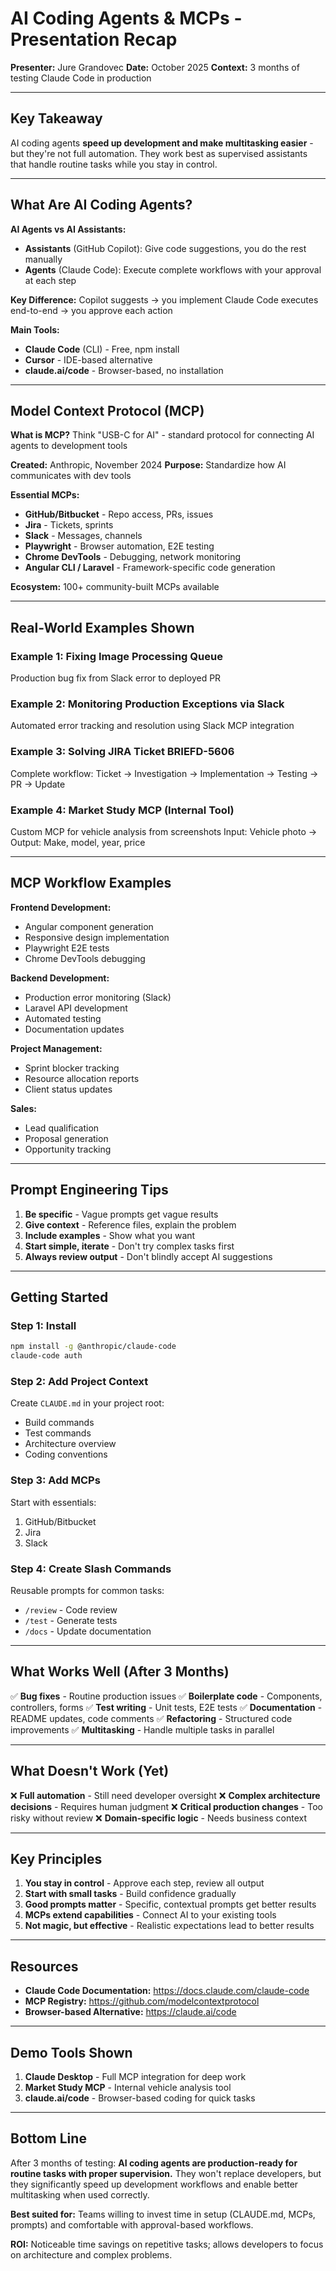 # AI Coding Agents & MCPs - Presentation Recap

**Presenter:** Jure Grandovec
**Date:** October 2025
**Context:** 3 months of testing Claude Code in production

---

## Key Takeaway

AI coding agents **speed up development and make multitasking easier** - but they're not full automation. They work best as supervised assistants that handle routine tasks while you stay in control.

---

## What Are AI Coding Agents?

**AI Agents vs AI Assistants:**
- **Assistants** (GitHub Copilot): Give code suggestions, you do the rest manually
- **Agents** (Claude Code): Execute complete workflows with your approval at each step

**Key Difference:**
Copilot suggests → you implement
Claude Code executes end-to-end → you approve each action

**Main Tools:**
- **Claude Code** (CLI) - Free, npm install
- **Cursor** - IDE-based alternative
- **claude.ai/code** - Browser-based, no installation

---

## Model Context Protocol (MCP)

**What is MCP?**
Think "USB-C for AI" - standard protocol for connecting AI agents to development tools

**Created:** Anthropic, November 2024
**Purpose:** Standardize how AI communicates with dev tools

**Essential MCPs:**
- **GitHub/Bitbucket** - Repo access, PRs, issues
- **Jira** - Tickets, sprints
- **Slack** - Messages, channels
- **Playwright** - Browser automation, E2E testing
- **Chrome DevTools** - Debugging, network monitoring
- **Angular CLI / Laravel** - Framework-specific code generation

**Ecosystem:** 100+ community-built MCPs available

---

## Real-World Examples Shown

### Example 1: Fixing Image Processing Queue
Production bug fix from Slack error to deployed PR

### Example 2: Monitoring Production Exceptions via Slack
Automated error tracking and resolution using Slack MCP integration

### Example 3: Solving JIRA Ticket BRIEFD-5606
Complete workflow: Ticket → Investigation → Implementation → Testing → PR → Update

### Example 4: Market Study MCP (Internal Tool)
Custom MCP for vehicle analysis from screenshots
Input: Vehicle photo → Output: Make, model, year, price

---

## MCP Workflow Examples

**Frontend Development:**
- Angular component generation
- Responsive design implementation
- Playwright E2E tests
- Chrome DevTools debugging

**Backend Development:**
- Production error monitoring (Slack)
- Laravel API development
- Automated testing
- Documentation updates

**Project Management:**
- Sprint blocker tracking
- Resource allocation reports
- Client status updates

**Sales:**
- Lead qualification
- Proposal generation
- Opportunity tracking

---

## Prompt Engineering Tips

1. **Be specific** - Vague prompts get vague results
2. **Give context** - Reference files, explain the problem
3. **Include examples** - Show what you want
4. **Start simple, iterate** - Don't try complex tasks first
5. **Always review output** - Don't blindly accept AI suggestions

---

## Getting Started

### Step 1: Install
```bash
npm install -g @anthropic/claude-code
claude-code auth
```

### Step 2: Add Project Context
Create `CLAUDE.md` in your project root:
- Build commands
- Test commands
- Architecture overview
- Coding conventions

### Step 3: Add MCPs
Start with essentials:
1. GitHub/Bitbucket
2. Jira
3. Slack

### Step 4: Create Slash Commands
Reusable prompts for common tasks:
- `/review` - Code review
- `/test` - Generate tests
- `/docs` - Update documentation

---

## What Works Well (After 3 Months)

✅ **Bug fixes** - Routine production issues
✅ **Boilerplate code** - Components, controllers, forms
✅ **Test writing** - Unit tests, E2E tests
✅ **Documentation** - README updates, code comments
✅ **Refactoring** - Structured code improvements
✅ **Multitasking** - Handle multiple tasks in parallel

---

## What Doesn't Work (Yet)

❌ **Full automation** - Still need developer oversight
❌ **Complex architecture decisions** - Requires human judgment
❌ **Critical production changes** - Too risky without review
❌ **Domain-specific logic** - Needs business context

---

## Key Principles

1. **You stay in control** - Approve each step, review all output
2. **Start with small tasks** - Build confidence gradually
3. **Good prompts matter** - Specific, contextual prompts get better results
4. **MCPs extend capabilities** - Connect AI to your existing tools
5. **Not magic, but effective** - Realistic expectations lead to better results

---

## Resources

- **Claude Code Documentation:** https://docs.claude.com/claude-code
- **MCP Registry:** https://github.com/modelcontextprotocol
- **Browser-based Alternative:** https://claude.ai/code

---

## Demo Tools Shown

1. **Claude Desktop** - Full MCP integration for deep work
2. **Market Study MCP** - Internal vehicle analysis tool
3. **claude.ai/code** - Browser-based coding for quick tasks

---

## Bottom Line

After 3 months of testing: **AI coding agents are production-ready for routine tasks with proper supervision.** They won't replace developers, but they significantly speed up development workflows and enable better multitasking when used correctly.

**Best suited for:** Teams willing to invest time in setup (CLAUDE.md, MCPs, prompts) and comfortable with approval-based workflows.

**ROI:** Noticeable time savings on repetitive tasks; allows developers to focus on architecture and complex problems.
